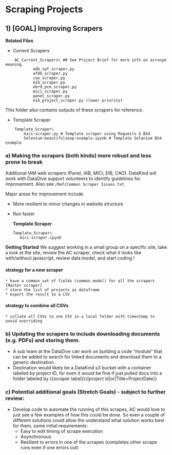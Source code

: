 

# Scraping Projects


## 1) [GOAL] Improving Scrapers 
**Related Files**

- Current Scrapers
```
    AC_Current_Scrapers\ ## See Project Brief for more info on acronym meaning. 
            adb_spf_scraper.py
            afdb_scraper.py
            cao_scraper.py
            eib_scraper.py
            ebrd_pcm_scraper.py
            mici_scraper.py
            panel_scraper.py
            eib_project_scraper.py (lower priority)
```
This folder also contains outputs of these scrapers for reference. 

- Template Scraper
```
    Template_Scraper\
        mici-scraper.py # Template scraper using Requests & BS4
        Selenium-beautifulsoup-example.ipynb # Template Selenium BS4 example
```

### a) Making the scrapers (both kinds) more robust and less prone to break 
Additional IAM web scrapers (Panel, IAB, MICI, EIB, CAO). DataKind will work with DataDive support volunteers to identify guidelines for improvement. Also see `/Ref/Common Scraper Issues.txt`.


Major areas for improvement include
* More resilient to minor changes in website structure
* Run faster 

    **Template Scraper**
    
    ```
    Template_Scraper\
       mici-scraper.ipynb
    ```

**Getting Started**
We suggest working in a small group on a specific site, take a look at the site, review the AC scraper, check what it looks like with/without javascript, review data model, and start coding !


#### strategy for a new scraper
    * have a common set of fields (common model) for all the scrapers [Master scraper]
    * store the list of projects as dataframe
    * export the result to a CSV

#### strategy to combine all CSVs
    * collate all CSVs to one CSV in a local folder with timestamp to avoid overriding

### b) Updating the scrapers to include downloading documents (e.g. PDFs) and storing them. 
* A sub team at the DataDive can work on building a code “module” that can be added to search for linked documents and download them to a generic destination.
* Destination would likely be a DataKind s3 bucket with a container labeled by project ID, for even it would be fine if just pulled docs into a folder labeled by {{scraper label}}{{project id|or|Title+ProjectDate}}

### c) Potential additional goals (Stretch Goals) - subject to further review:
* Develop code to automate the running of this scrapes, AC would love to just see a few examples of how this could be done. So even a couple of different solutions could allow the understand what solution works best for them, some initial requirements:
    * Easy to edit timing of scrape execution
    * Asynchronous
    * Resilient to errors in one of the scrapes (completes other scrape runs even if one errors out)

